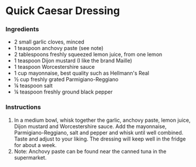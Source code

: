 # Quick Caesar Dressing 

### Ingredients
- 2 small garlic cloves, minced
- 1 teaspoon anchovy paste (see note)
- 2 tablespoons freshly squeezed lemon juice, from one lemon
- 1 teaspoon Dijon mustard (I like the brand Maille)
- 1 teaspoon Worcestershire sauce
- 1 cup mayonnaise, best quality such as Hellmann's Real
- ½ cup freshly grated Parmigiano-Reggiano
- ¼ teaspoon salt
- ¼ teaspoon freshly ground black pepper

### Instructions
1. In a medium bowl, whisk together the garlic, anchovy paste, lemon juice, Dijon mustard and Worcestershire sauce. Add the mayonnaise, Parmigiano-Reggiano, salt and pepper and whisk until well combined. Taste and adjust to your liking. The dressing will keep well in the fridge for about a week.
2. Note: Anchovy paste can be found near the canned tuna in the supermarket.
